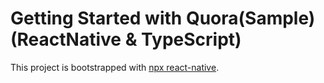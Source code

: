 # Getting Started with Quora(Sample) (ReactNative & TypeScript)
This project is bootstrapped with [npx react-native](https://reactnative.dev/docs/environment-setup).
